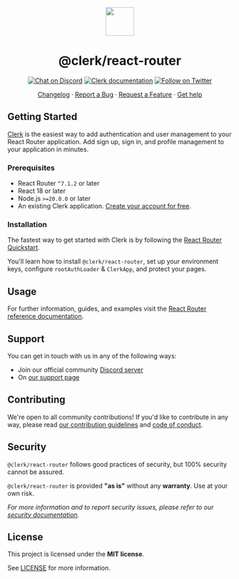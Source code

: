 <p align="center">
  <a href="https://clerk.com?utm_source=github&utm_medium=clerk_react-router" target="_blank" rel="noopener noreferrer">
    <picture>
      <source media="(prefers-color-scheme: dark)" srcset="https://images.clerk.com/static/logo-dark-mode-400x400.png">
      <img src="https://images.clerk.com/static/logo-light-mode-400x400.png" height="64">
    </picture>
  </a>
  <br />
  <h1 align="center">@clerk/react-router</h1>
</p>

<div align="center">

[![Chat on Discord](https://img.shields.io/discord/856971667393609759.svg?logo=discord)](https://clerk.com/discord)
[![Clerk documentation](https://img.shields.io/badge/documentation-clerk-green.svg)](https://clerk.com/docs?utm_source=github&utm_medium=clerk_react-router)
[![Follow on Twitter](https://img.shields.io/twitter/follow/ClerkDev?style=social)](https://twitter.com/intent/follow?screen_name=ClerkDev)

[Changelog](https://github.com/clerk/javascript/blob/main/packages/react-router/CHANGELOG.md)
·
[Report a Bug](https://github.com/clerk/javascript/issues/new?assignees=&labels=needs-triage&projects=&template=BUG_REPORT.yml)
·
[Request a Feature](https://feedback.clerk.com/roadmap)
·
[Get help](https://clerk.com/contact/support?utm_source=github&utm_medium=clerk_react-router)

</div>

## Getting Started

[Clerk](https://clerk.com/?utm_source=github&utm_medium=clerk_react-router) is the easiest way to add authentication and user management to your React Router application. Add sign up, sign in, and profile management to your application in minutes.

### Prerequisites

- React Router `^7.1.2` or later
- React 18 or later
- Node.js `>=20.0.0` or later
- An existing Clerk application. [Create your account for free](https://dashboard.clerk.com/sign-up?utm_source=github&utm_medium=clerk_react-router).

### Installation

The fastest way to get started with Clerk is by following the [React Router Quickstart](https://clerk.com/docs/quickstarts/react-router?utm_source=github&utm_medium=clerk_react-router).

You'll learn how to install `@clerk/react-router`, set up your environment keys, configure `rootAuthLoader` & `ClerkApp`, and protect your pages.

## Usage

For further information, guides, and examples visit the [React Router reference documentation](https://clerk.com/docs/references/react-router/overview?utm_source=github&utm_medium=clerk_react-router).

## Support

You can get in touch with us in any of the following ways:

- Join our official community [Discord server](https://clerk.com/discord)
- On [our support page](https://clerk.com/contact/support?utm_source=github&utm_medium=clerk_react-router)

## Contributing

We're open to all community contributions! If you'd like to contribute in any way, please read [our contribution guidelines](https://github.com/clerk/javascript/blob/main/docs/CONTRIBUTING.md) and [code of conduct](https://github.com/clerk/javascript/blob/main/docs/CODE_OF_CONDUCT.md).

## Security

`@clerk/react-router` follows good practices of security, but 100% security cannot be assured.

`@clerk/react-router` is provided **"as is"** without any **warranty**. Use at your own risk.

_For more information and to report security issues, please refer to our [security documentation](https://github.com/clerk/javascript/blob/main/docs/SECURITY.md)._

## License

This project is licensed under the **MIT license**.

See [LICENSE](https://github.com/clerk/javascript/blob/main/packages/react-router/LICENSE) for more information.
